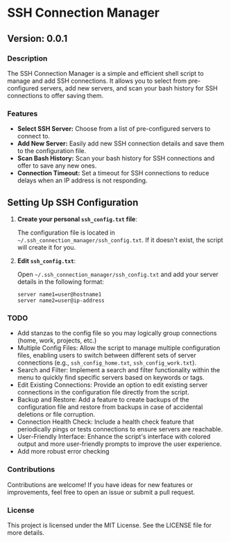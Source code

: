 # SSH Connection Manager

## Version: 0.0.1

### Description

The SSH Connection Manager is a simple and efficient shell script to manage and add SSH connections. It allows you to select from pre-configured servers, add new servers, and scan your bash history for SSH connections to offer saving them.

### Features

- **Select SSH Server:** Choose from a list of pre-configured servers to connect to.
- **Add New Server:** Easily add new SSH connection details and save them to the configuration file.
- **Scan Bash History:** Scan your bash history for SSH connections and offer to save any new ones.
- **Connection Timeout:** Set a timeout for SSH connections to reduce delays when an IP address is not responding.


## Setting Up SSH Configuration

1. **Create your personal `ssh_config.txt` file**:

   The configuration file is located in `~/.ssh_connection_manager/ssh_config.txt`. If it doesn't exist, the script will create it for you.

2. **Edit `ssh_config.txt`**:

   Open `~/.ssh_connection_manager/ssh_config.txt` and add your server details in the following format:

   ```plaintext
   server name1=user@hostname1
   server name2=user@ip-address
   ```



### TODO
* Add stanzas to the config file so you may logically group connections (home, work, projects, etc.)
* Multiple Config Files: Allow the script to manage multiple configuration files, enabling users to switch between different sets of server connections (e.g., `ssh_config_home.txt`, `ssh_config_work.txt`).
* Search and Filter: Implement a search and filter functionality within the menu to quickly find specific servers based on keywords or tags.
* Edit Existing Connections: Provide an option to edit existing server connections in the configuration file directly from the script.
* Backup and Restore: Add a feature to create backups of the configuration file and restore from backups in case of accidental deletions or file corruption.
* Connection Health Check: Include a health check feature that periodically pings or tests connections to ensure servers are reachable.
* User-Friendly Interface: Enhance the script's interface with colored output and more user-friendly prompts to improve the user experience.
* Add more robust error checking


### Contributions

Contributions are welcome! If you have ideas for new features or improvements, feel free to open an issue or submit a pull request.

### License

This project is licensed under the MIT License. See the LICENSE file for more details.

